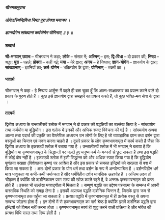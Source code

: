 ##### श्रीभगवानुवाच
##### लोकेऽस्मिन्द्विविधा निष्ठा पुरा प्रोक्ता मयानघ ।
##### ज्ञानयोगेन सांख्यानां कर्मयोगेन योगिनाम् ॥ ३ ॥

#### शब्दार्थ

**श्री-भगवान्  उवाच** – श्रीभगवान ने कहा; **लोके** – संसार में; **अस्मिन्** – इस; **द्वि-विधा** – दो  प्रकार की; **निष्ठा** – श्रद्धा; **पुरा** – पहले; **प्रोक्ता** – कही गई; **मया** – मेरे  द्वारा; **अनघ** – हे निष्पाप; **ज्ञान-योगेन** – ज्ञानयोग के द्वारा; **सांख्यानाम्** – ज्ञानियों का; **कर्म-योगेन** – भक्तियोग के द्वारा; **योगिनाम्** – भक्तों का ।

#### भावार्थ

श्रीभगवान् ने कहा - हे निष्पाप अर्जुन! मैं पहले ही बता चुका हूँ कि आत्म-साक्षात्कार का प्रयत्न करने वाले दो प्रकार के पुरुष होते हैं । कुछ इसे ज्ञानयोग द्वारा समझने का प्रयत्न करते हैं, तो कुछ भक्ति-मय सेवा के द्वारा ।

#### तात्पर्य

द्वितीय अध्याय के उन्तालीसवें श्लोक में भगवान् ने दो प्रकार की पद्धतियों का उल्लेख किया है - सांख्ययोग तथा कर्मयोग या बुद्धियोग । इस श्लोक में इनकी और अधिक स्पष्ट विवेचना की गई है । सांख्ययोग अथवा आत्मा तथा पदार्थ की प्रकृति का वैश्लेषिक अध्ययन उन लोगों के लिए है जो व्यावहारिक ज्ञान तथा दर्शन द्वारा वस्तुओं का चिन्तन एवं मनन करना चाहते हैं । दूसरे प्रकार के लोग कृष्णभावनामृत में कार्य करते हैं जैसा कि द्वितीय अध्याय के इकसठवें श्लोक में बताया गया है । उन्तालीसवें श्लोक में भी भगवान् ने बताया है कि बुद्धियोग या कृष्णभावनामृत के सिद्धान्तों पर चलते हुए मनुष्य कर्म के बन्धनों से छूट सकता है तथा इस पद्धति में कोई दोष नहीं है । इकसठवें श्लोक में इसी सिद्धान्त को और अधिक स्पष्ट किया गया है कि बुद्धियोग पूर्णतया परब्रह्म (विशेषतया कृष्ण) पर आश्रित है और इस प्रकार से समस्त इन्द्रियों को सरलता से वश में किया जा सकता है । अतः दोनों प्रकार के योग धर्म तथा दर्शन के रूप में अन्योन्याश्रित हैं । दर्शनविहीन धर्म मात्र भावुकता या कभी-कभी धर्मान्धता है और धर्मविहीन दर्शन मानसिक ऊहापोह है । अन्तिम लक्ष्य तो श्रीकृष्ण हैं क्योंकि जो दार्शनिकजन परम सत्य की खोज करते रहते हैं, वे अन्ततः कृष्णभावनामृत को प्राप्त होते हैं । इसका भी उल्लेख भगवद्गीता में मिलता है । सम्पूर्ण पद्धति का उद्देश्य परमात्मा के सम्बन्ध में अपनी वास्तविक स्थिति को समझ लेना है । इसकी अप्रत्यक्ष पद्धति दार्शनिक चिन्तन है, जिसके द्वारा क्रम से कृष्णभावनामृत तक पहुँचा जा सकता है । प्रत्यक्ष पद्धति में कृष्णभावनामृत में ही प्रत्येक वस्तु से अपना सम्बन्ध जोड़ना होता है । इन दोनों में से कृष्णभावनामृत का मार्ग श्रेष्ठ है क्योंकि इसमें दार्शनिक पद्धति द्वारा इन्द्रियों को विमल नहीं करना होता । कृष्णभावनामृत स्वयं ही शुद्ध करने वाली प्रक्रिया है और भक्ति की प्रत्यक्ष विधि सरल तथा दिव्य होती है ।